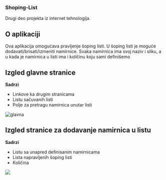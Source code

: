 ### Shoping-List
Drugi deo projekta iz internet tehnologija.

## O aplikaciji
Ova aplikacija omogućava pravljenje šoping listi. U šoping listi je moguće dodavati/brisati/izmeniti namirnice.
Svaka namirnica ima svoj naziv i sliku, a u kada je namirnica u listi ima i količinu koju sami definišemo

## Izgled glavne stranice

**Sadrzi**
- Linkove ka drugim stranicama
- Listu sačuvanih listi
- Polje za pretragu namirnica unutar listi
<img align="left" alt="glavna" src="https://drive.google.com/uc?export=view&id=1-Bjfm0sVij4dUknlRBEe343GUB8Y2ve3" />
<br />

## Izgled stranice za dodavanje namirnica u listu

**Sadrzi**
- Listu sa unapred definisanim namirnicama
- Lista napravljenih šoping listi
- Količina
<img src="https://drive.google.com/uc?export=view&id=1-Mg4wNqTVUS36NiomTo_-tlPFX9gKWOW" />
